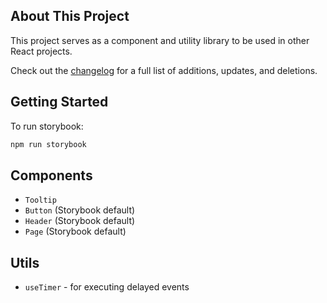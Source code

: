 ## About This Project

This project serves as a component and utility library to be used in other React projects.

Check out the [changelog](CHANGELOG.md) for a full list of additions, updates, and deletions.

## Getting Started

To run storybook:

```bash
npm run storybook
```

## Components

-   `Tooltip`
-   `Button` (Storybook default)
-   `Header` (Storybook default)
-   `Page` (Storybook default)

## Utils

-   `useTimer` - for executing delayed events
